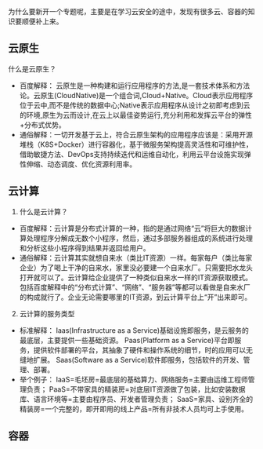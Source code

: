 为什么要新开一个专题呢，主要是在学习云安全的途中，发现有很多云、容器的知识要顺便补上来。


## 云原生

什么是云原生？

* 百度解释： 云原生是一种构建和运行应用程序的方法,是一套技术体系和方法论。云原生(CloudNative)是一个组合词,Cloud+Native。Cloud表示应用程序位于云中,而不是传统的数据中心;Native表示应用程序从设计之初即考虑到云的环境,原生为云而设计,在云上以最佳姿势运行,充分利用和发挥云平台的弹性+分布式优势。
* 通俗解释：一切开发基于云上，符合云原生架构的应用程序应该是：采用开源堆栈（K8S+Docker）进行容器化，基于微服务架构提高灵活性和可维护性，借助敏捷方法、DevOps支持持续迭代和运维自动化，利用云平台设施实现弹性伸缩、动态调度、优化资源利用率。


## 云计算

1. 什么是云计算？

* 百度解释：云计算是分布式计算的一种，指的是通过网络“云”将巨大的数据计算处理程序分解成无数个小程序，然后，通过多部服务器组成的系统进行处理和分析这些小程序得到结果并返回给用户。
* 通俗解释：云计算其实就想自来水（类比IT资源）一样。每家每户（类比每家企业）为了喝上干净的自来水，家里没必要建一个自来水厂。只需要把水龙头打开就可以了。云计算给企业提供了一种类似自来水一样的IT资源获取模式。包括百度解释中的“分布式计算”、“网络”、“服务器”等都可以看做是自来水厂的构成就行了。企业无论需要哪里的IT资源，到云计算平台上“开”出来即可。

2. 云计算的服务类型

* 标准解释：
Iaas(Infrastructure as a Service)基础设施即服务，是云服务的最底层，主要提供一些基础资源。
Paas(Platform as a Service)平台即服务，提供软件部署的平台，其抽象了硬件和操作系统的细节，时的应用可以无缝地扩展。
Saas(Software as a Service)软件即服务，包括软件的开发、管理、部署。
* 举个例子：
IaaS=毛坯房=最底层的基础算力、网络服务=主要由运维工程师管理负责；
PaaS=不带家具的精装房=对底层IT资源做了包装，比如安装数据库、语言环境等=主要由程序员、开发者管理负责；
SaaS=家具、设别齐全的精装房=一个完整的，即开即用的线上产品=所有非技术人员均可上手使用。


## 容器